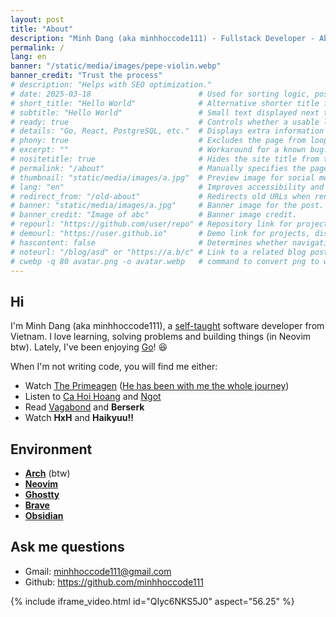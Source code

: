 ```yaml
---
layout: post
title: "About"
description: "Minh Dang (aka minhhoccode111) - Fullstack Developer - About"
permalink: /
lang: en
banner: "/static/media/images/pepe-violin.webp"
banner_credit: "Trust the process"
# description: "Helps with SEO optimization."
# date: 2025-03-18                        # Used for sorting logic, post ordering, etc.
# short_title: "Hello World"              # Alternative shorter title for meta previews if the main title is too long.
# subtitle: "Hello World"                 # Small text displayed next to the page title in our custom theme.
# ready: true                             # Controls whether a usable link should be displayed in loops.
# details: "Go, React, PostgreSQL, etc."  # Displays extra information in our custom theme.
# phony: true                             # Excludes the page from loops when iterating through a directory.
# excerpt: ""                             # Workaround for a known bug.
# nositetitle: true                       # Hides the site title from the page title.
# permalink: "/about"                     # Manually specifies the page URL instead of using the default structure.
# thumbnail: "static/media/images/a.jpg"  # Preview image for social media (Twitter, etc.).
# lang: "en"                              # Improves accessibility and SEO, useful for multilingual sites.
# redirect_from: "/old-about"             # Redirects old URLs when renaming/migrating pages to prevent broken links.
# banner: "static/media/images/a.jpg"     # Banner image for the post.
# banner_credit: "Image of abc"           # Banner image credit.
# repourl: "https://github.com/user/repo" # Repository link for projects, displayed if available.
# demourl: "https://user.github.io"       # Demo link for projects, displayed if available.
# hascontent: false                       # Determines whether navigation to the page should be enabled.
# noteurl: "/blog/asd" or "https://a.b/c" # Link to a related blog post, tutorial, or documentation (internal or external).
# cwebp -q 80 avatar.png -o avatar.webp   # command to convert png to webp for better performance
---
```


## Hi

I'm Minh Dang (aka minhhoccode111), a [self-taught](https://www.theodinproject.com/) software developer from Vietnam.
I love learning, solving problems and building things (in Neovim btw).
Lately, I've been enjoying [Go](https://go.dev/)! 😆

When I'm not writing code, you will find me either:

- Watch [The Primeagen](https://www.youtube.com/watch?v=tNZnLkRBYA8) ([He has been with me the whole journey](https://www.youtube.com/watch?v=96VlfN7ViyE))
- Listen to [Ca Hoi Hoang](https://www.youtube.com/@cahoihoang) and [Ngot](https://www.youtube.com/c/Ng%E1%BB%8Dtband)
- Read [Vagabond](https://drive.google.com/drive/u/0/folders/1o7A4S189u5SZyDmnbok3sN9rvu3q39me) and **Berserk**
- Watch **HxH** and **Haikyuu!!**

## Environment

- **[Arch](https://archlinux.org/)** (btw)
- **[Neovim](https://neovim.io/)**
- **[Ghostty](https://ghostty.org/)**
- **[Brave](https://brave.com/)**
- **[Obsidian](https://obsidian.md/)**

## Ask me questions

- Gmail: <minhhoccode111@gmail.com>
- Github: <https://github.com/minhhoccode111>

{% include iframe_video.html id="QIyc6NKS5J0" aspect="56.25" %}
